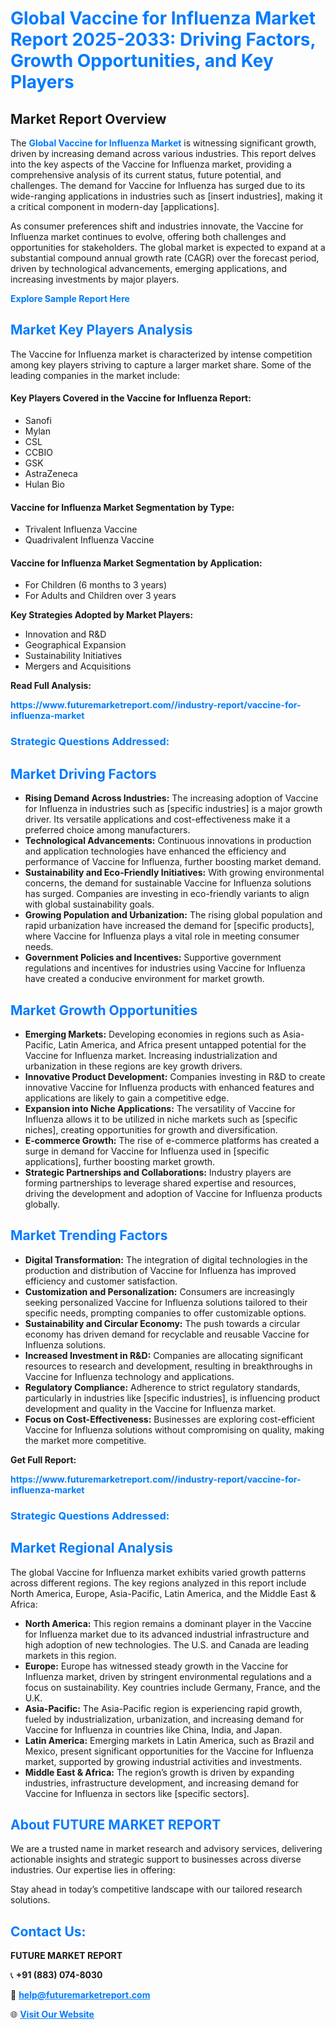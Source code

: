 <h1 style="color: #007BFF;">Global Vaccine for Influenza Market Report 2025-2033: Driving Factors, Growth Opportunities, and Key Players</h1>

<section id="overview">
<h2>Market Report Overview</h2>
<p>The <a href="https://www.futuremarketreport.com//industry-report/vaccine-for-influenza-market" style="color: #007BFF; text-decoration: none;"><strong>Global Vaccine for Influenza Market</strong></a> is witnessing significant growth, driven by increasing demand across various industries. This report delves into the key aspects of the Vaccine for Influenza market, providing a comprehensive analysis of its current status, future potential, and challenges. The demand for Vaccine for Influenza has surged due to its wide-ranging applications in industries such as [insert industries], making it a critical component in modern-day [applications].</p>
<p>As consumer preferences shift and industries innovate, the Vaccine for Influenza market continues to evolve, offering both challenges and opportunities for stakeholders. The global market is expected to expand at a substantial compound annual growth rate (CAGR) over the forecast period, driven by technological advancements, emerging applications, and increasing investments by major players.</p>
</section>

<section id="overview">
<p><a href="https://www.futuremarketreport.com//request-sample/reportId=78571" style="color: #007BFF; text-decoration: none;"><strong>Explore Sample Report Here</strong></a></p>
</section>

<section id="key-players">
<h2 style="color: #007BFF;">Market Key Players Analysis</h2>
<p>The Vaccine for Influenza market is characterized by intense competition among key players striving to capture a larger market share. Some of the leading companies in the market include:</p>
<h4>Key Players Covered in the Vaccine for Influenza Report:</h4>
<ul><li>Sanofi</li><li>Mylan</li><li>CSL</li><li>CCBIO</li><li>GSK</li><li>AstraZeneca</li><li>Hulan Bio</li></ul>
<h4>Vaccine for Influenza Market Segmentation by Type:</h4>
<ul><li>Trivalent Influenza Vaccine</li><li>Quadrivalent Influenza Vaccine</li></ul>

<h4>Vaccine for Influenza Market Segmentation by Application:</h4>
<ul><li>For Children (6 months to 3 years)</li><li>For Adults and Children over 3 years</li></ul>
<p><strong>Key Strategies Adopted by Market Players:</strong></p>
<ul>
<li>Innovation and R&D</li>
<li>Geographical Expansion</li>
<li>Sustainability Initiatives</li>
<li>Mergers and Acquisitions</li>
</ul>
</section>

<section>
<p><strong>Read Full Analysis: </strong></p><a href="https://www.futuremarketreport.com//industry-report/vaccine-for-influenza-market" style="color: #007BFF; text-decoration: none;"><strong>https://www.futuremarketreport.com//industry-report/vaccine-for-influenza-market</strong></a>
<h3 style="color: #007BFF;">Strategic Questions Addressed:</h3>
</section>

<section id="driving-factors">
<h2 style="color: #007BFF;">Market Driving Factors</h2>
<ul>
<li><strong>Rising Demand Across Industries:</strong> The increasing adoption of Vaccine for Influenza in industries such as [specific industries] is a major growth driver. Its versatile applications and cost-effectiveness make it a preferred choice among manufacturers.</li>
<li><strong>Technological Advancements:</strong> Continuous innovations in production and application technologies have enhanced the efficiency and performance of Vaccine for Influenza, further boosting market demand.</li>
<li><strong>Sustainability and Eco-Friendly Initiatives:</strong> With growing environmental concerns, the demand for sustainable Vaccine for Influenza solutions has surged. Companies are investing in eco-friendly variants to align with global sustainability goals.</li>
<li><strong>Growing Population and Urbanization:</strong> The rising global population and rapid urbanization have increased the demand for [specific products], where Vaccine for Influenza plays a vital role in meeting consumer needs.</li>
<li><strong>Government Policies and Incentives:</strong> Supportive government regulations and incentives for industries using Vaccine for Influenza have created a conducive environment for market growth.</li>
</ul>
</section>

<section id="growth-opportunities">
<h2 style="color: #007BFF;">Market Growth Opportunities</h2>
<ul>
<li><strong>Emerging Markets:</strong> Developing economies in regions such as Asia-Pacific, Latin America, and Africa present untapped potential for the Vaccine for Influenza market. Increasing industrialization and urbanization in these regions are key growth drivers.</li>
<li><strong>Innovative Product Development:</strong> Companies investing in R&D to create innovative Vaccine for Influenza products with enhanced features and applications are likely to gain a competitive edge.</li>
<li><strong>Expansion into Niche Applications:</strong> The versatility of Vaccine for Influenza allows it to be utilized in niche markets such as [specific niches], creating opportunities for growth and diversification.</li>
<li><strong>E-commerce Growth:</strong> The rise of e-commerce platforms has created a surge in demand for Vaccine for Influenza used in [specific applications], further boosting market growth.</li>
<li><strong>Strategic Partnerships and Collaborations:</strong> Industry players are forming partnerships to leverage shared expertise and resources, driving the development and adoption of Vaccine for Influenza products globally.</li>
</ul>
</section>

<section id="trending-factors">
<h2 style="color: #007BFF;">Market Trending Factors</h2>
<ul>
<li><strong>Digital Transformation:</strong> The integration of digital technologies in the production and distribution of Vaccine for Influenza has improved efficiency and customer satisfaction.</li>
<li><strong>Customization and Personalization:</strong> Consumers are increasingly seeking personalized Vaccine for Influenza solutions tailored to their specific needs, prompting companies to offer customizable options.</li>
<li><strong>Sustainability and Circular Economy:</strong> The push towards a circular economy has driven demand for recyclable and reusable Vaccine for Influenza solutions.</li>
<li><strong>Increased Investment in R&D:</strong> Companies are allocating significant resources to research and development, resulting in breakthroughs in Vaccine for Influenza technology and applications.</li>
<li><strong>Regulatory Compliance:</strong> Adherence to strict regulatory standards, particularly in industries like [specific industries], is influencing product development and quality in the Vaccine for Influenza market.</li>
<li><strong>Focus on Cost-Effectiveness:</strong> Businesses are exploring cost-efficient Vaccine for Influenza solutions without compromising on quality, making the market more competitive.</li>
</ul>
</section>

<section>
<p><strong>Get Full Report: </strong></p><a href="https://www.futuremarketreport.com//industry-report/vaccine-for-influenza-market" style="color: #007BFF; text-decoration: none;"><strong>https://www.futuremarketreport.com//industry-report/vaccine-for-influenza-market</strong></a>
<h3 style="color: #007BFF;">Strategic Questions Addressed:</h3>
</section>


<section id="regional-analysis">
<h2 style="color: #007BFF;">Market Regional Analysis</h2>
<p>The global Vaccine for Influenza market exhibits varied growth patterns across different regions. The key regions analyzed in this report include North America, Europe, Asia-Pacific, Latin America, and the Middle East & Africa:</p>
<ul>
<li><strong>North America:</strong> This region remains a dominant player in the Vaccine for Influenza market due to its advanced industrial infrastructure and high adoption of new technologies. The U.S. and Canada are leading markets in this region.</li>
<li><strong>Europe:</strong> Europe has witnessed steady growth in the Vaccine for Influenza market, driven by stringent environmental regulations and a focus on sustainability. Key countries include Germany, France, and the U.K.</li>
<li><strong>Asia-Pacific:</strong> The Asia-Pacific region is experiencing rapid growth, fueled by industrialization, urbanization, and increasing demand for Vaccine for Influenza in countries like China, India, and Japan.</li>
<li><strong>Latin America:</strong> Emerging markets in Latin America, such as Brazil and Mexico, present significant opportunities for the Vaccine for Influenza market, supported by growing industrial activities and investments.</li>
<li><strong>Middle East & Africa:</strong> The region’s growth is driven by expanding industries, infrastructure development, and increasing demand for Vaccine for Influenza in sectors like [specific sectors].</li>
</ul>
</section>

<footer>
<h2 style="color: #007BFF;">About FUTURE MARKET REPORT</h2>
<p>We are a trusted name in market research and advisory services, delivering actionable insights and strategic support to businesses across diverse industries. Our expertise lies in offering:</p>

<p>Stay ahead in today’s competitive landscape with our tailored research solutions.</p>

<h2 style="color: #007BFF;">Contact Us:</h2>
<p><strong>FUTURE MARKET REPORT</strong></p>
<p>📞 <strong>+91 (883) 074-8030</strong></p>
<p>📧 <strong><a href="mailto:help@futuremarketreport.com" style="color: #007BFF;">help@futuremarketreport.com</a></strong></p>
<p>🌐 <strong><a href="https://www.futuremarketreport.com/" style="color: #007BFF;">Visit Our Website</a></strong></p>
</footer>